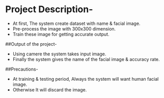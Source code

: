 # Project Description-
* At first, The system create dataset with name & facial image. 
* Pre-process the image with 300x300 dimension.
* Train these image for getting accurate output.

##Output of the project-
* Using camere the system takes input image.
* Finally the system gives the name of the facial image & accuracy rate.

##Precautions-
* At training & testing period, Always the system will want human facial image.
* Otherwise It will discard the image.